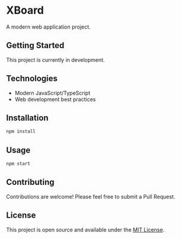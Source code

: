 # XBoard

A modern web application project.

## Getting Started

This project is currently in development.

## Technologies

- Modern JavaScript/TypeScript
- Web development best practices

## Installation

```bash
npm install
```

## Usage

```bash
npm start
```

## Contributing

Contributions are welcome! Please feel free to submit a Pull Request.

## License

This project is open source and available under the [MIT License](LICENSE).